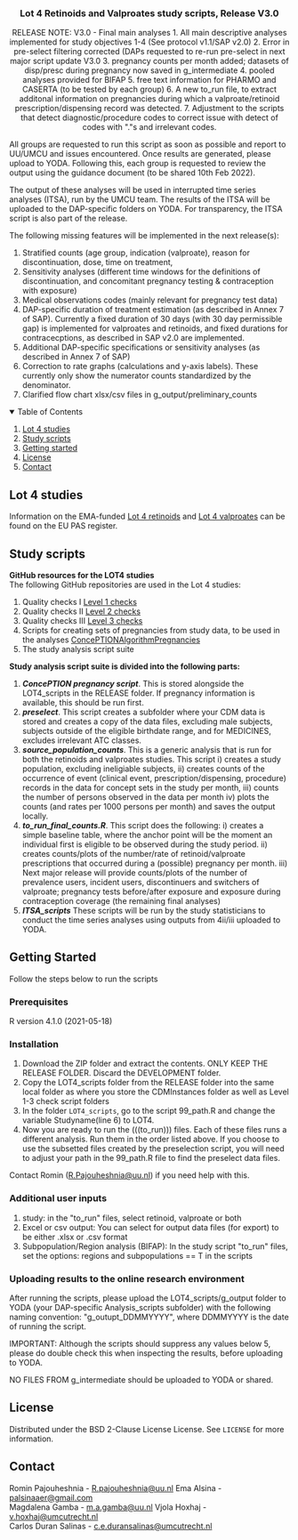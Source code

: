  
 <h3 align="center">Lot 4 Retinoids and Valproates study scripts, Release V3.0</h3>
 <p align="center"> RELEASE NOTE: V3.0 - Final main analyses 
1.	All main descriptive analyses implemented for study objectives 1-4 (See protocol v1.1/SAP v2.0)
2.	Error in pre-select filtering corrected (DAPs requested to re-run pre-select in next major script update V3.0
3.	pregnancy counts per month added; datasets of disp/presc during pregnancy now saved in g_intermediate
4.	pooled analyses provided for BIFAP
5.	free text information for PHARMO and CASERTA (to be tested by each group)
6.	A new to_run file, to extract additonal information on pregnancies during which a valproate/retinoid prescription/dispensing record was detected.
7.	Adjustment to the scripts that detect diagnostic/procedure codes to correct issue with detect of codes with "."s and irrelevant codes.


<!-- IMPORTANT NOTES -->
All groups are requested to run this script as soon as possible and report to UU/UMCU and issues encountered. Once results are generated, please upload to YODA.
Following this, each group is requested to review the output using the guidance document (to be shared 10th Feb 2022).

The output of these analyses will be used in interrupted time series analyses (ITSA), run by the UMCU team. The results of the ITSA will be uploaded to the DAP-specific folders on YODA. For transparency, the ITSA script is also part of the release.

The following missing features will be implemented in the next release(s):
1.	Stratified counts (age group, indication (valproate), reason for discontinuation, dose, time on treatment, 
2.	Sensitivity analyses (different time windows for the definitions of discontinuation, and concomitant pregnancy testing & contraception with exposure)
3.	Medical observations codes (mainly relevant for pregnancy test data)
4.	DAP-specific duration of treatment estimation (as described in Annex 7 of SAP). Currently a fixed duration of 30 days (with 30 day permissible gap) is implemented for valproates and retinoids, and fixed durations for contracecptions, as described in SAP v2.0 are implemented.
5.	Additional DAP-specific specifications or sensitivity analyses (as described in Annex 7 of SAP)
6.	Correction to rate graphs (calculations and y-axis labels). These currently only show the numerator counts standardized by the denominator.
7.	Clarified flow chart xlsx/csv files in g_output/preliminary_counts


<!-- TABLE OF CONTENTS -->
<details open="open">
  <summary>Table of Contents</summary>
  <ol>
    <li><a href="#Lot4">Lot 4 studies</a></li>
    <li><a href="#Scripts">Study scripts</a></li>
    <li><a href="#Getting-started">Getting started</a></li>
    <li><a href="#License">License</a></li>
    <li><a href="#Contact">Contact</a></li>
  </ol>
</details>

<!-- LOT4 -->
## Lot 4 studies

Information on the EMA-funded [Lot 4 retinoids](https://www.encepp.eu/encepp/viewResource.htm?id=31096) and [Lot 4 valproates](https://www.encepp.eu/encepp/viewResource.htm?id=36586) can be found on the EU PAS register.

<!-- SCRIPTS -->
## Study scripts

**GitHub resources for the LOT4 studies**      
The following GitHub repositories are used in the Lot 4 studies:
1.	Quality checks I [Level 1 checks](https://github.com/IMI-ConcePTION/Level-1-checks)
2.	Quality checks II [Level 2 checks](https://github.com/IMI-ConcePTION/Level-3-checks)   
3.	Quality checks III [Level 3 checks](https://github.com/IMI-ConcePTION/Level-4-checks) 
4.	Scripts for creating sets of pregnancies from study data, to be used in the analyses [ConcePTIONAlgorithmPregnancies](https://github.com/ARS-toscana/ConcePTIONAlgorithmPregnancies)
5.	The study analysis script suite

**Study analysis script suite is divided into the following parts:**   

1.	***ConcePTION pregnancy script***. This is stored alongside the LOT4_scripts in the RELEASE folder. If pregnancy information is available, this should be run first.
2.	***preselect***. This script creates a subfolder where your CDM data is stored and creates a copy of the data files, excluding male subjects, subjects outside of the eligible birthdate range, and for MEDICINES, excludes irrelevant ATC classes.
3.	***source_population_counts***. This is a generic analysis that is run for both the retinoids and valproates studies. This script 
i) creates a study population, excluding ineligiable subjects, 
ii) creates counts of the occurrence of event (clinical event, prescription/dispensing, procedure) records in the data for concept sets in the study per month, 
iii) counts the number of persons observed in the data per month
iv) plots the counts (and rates per 1000 persons per month) and saves the output locally. 
4.	***to_run_final_counts.R***.  This script does the following:
i) creates a simple baseline table, where the anchor point will be the moment an individual first is eligible to be observed during the study period. 
ii) creates counts/plots of the number/rate of retinoid/valproate prescriptions that occurred during a (possible) pregnancy per month.
iii) Next major release will provide counts/plots of the number of prevalence users, incident users, discontinuers and switchers of valproate; pregnancy tests before/after exposure and exposure during contraception coverage (the remaining final analyses)
5. 	***ITSA_scripts*** These scripts will be run by the study statisticians to conduct the time series analyses using outputs from 4ii/iii uploaded to YODA.

<!-- GETTING-STARTED -->
## Getting Started

Follow the steps below to run the scripts

### Prerequisites

R version 4.1.0 (2021-05-18)   

### Installation

1. Download the ZIP folder and extract the contents. ONLY KEEP THE RELEASE FOLDER. Discard the DEVELOPMENT folder.  
2. Copy the LOT4_scripts folder from the RELEASE folder into the same local folder as where you store the CDMInstances folder as well as Level 1-3 check script folders  
3. In the folder `LOT4_scripts`, go to the script 99_path.R and change the variable Studyname(line 6) to LOT4.     
4. Now you are ready to run the (((to_run))) files. Each of these files runs a different analysis. Run them in the order listed above. If you choose to use the subsetted files created by the preselection script, you will need to adjust your path in the 99_path.R file to find the preselect data files. 

Contact Romin (R.Pajouheshnia@uu.nl) if you need help with this.

### Additional user inputs

1. study: in the "to_run" files, select retinoid, valproate or both
2. Excel or csv output: You can select for output data files (for export) to be either .xlsx or .csv format
3. Subpopulation/Region analysis (BIFAP): In the study script "to_run" files, set the options: regions and subpopulations == T in the scripts

### Uploading results to the online research environment

After running the scripts, please upload the LOT4_scripts/g_output folder to YODA (your DAP-specific Analysis_scripts subfolder) with the following naming convention: "g_outupt_DDMMYYYY", where DDMMYYYY is the date of running the script.

IMPORTANT: Although the scripts should suppress any values below 5, please do double check this when inspecting the results, before uploading to YODA.

NO FILES FROM g_intermediate should be uploaded to YODA or shared.

<!-- LICENSE -->
## License

Distributed under the BSD 2-Clause License License. See `LICENSE` for more information.

<!-- CONTACT -->
## Contact

Romin Pajouheshnia - R.pajouheshnia@uu.nl
Ema Alsina - palsinaaer@gmail.com  
Magdalena Gamba - m.a.gamba@uu.nl
Vjola Hoxhaj - v.hoxhaj@umcutrecht.nl     
Carlos Duran Salinas - c.e.duransalinas@umcutrecht.nl
